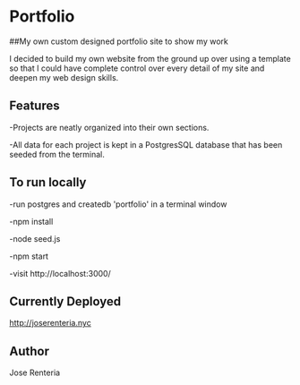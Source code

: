 # Portfolio
##My own custom designed portfolio site to show my work

I decided to build my own website from the ground up over using a template so that I could have complete control over every detail of my site and deepen my web design skills.

## Features

  -Projects are neatly organized into their own sections.
  
  -All data for each project is kept in a PostgresSQL database that has been seeded from the terminal.
  
## To run locally

  -run postgres and createdb 'portfolio' in a terminal window

  -npm install
  
  -node seed.js
  
  -npm start
  
  -visit http://localhost:3000/

## Currently Deployed

   http://joserenteria.nyc
  
## Author

 Jose Renteria

